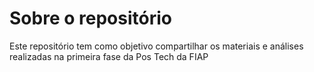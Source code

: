 # Sobre o repositório
Este repositório tem como objetivo compartilhar os materiais e análises realizadas na primeira fase da Pos Tech da FIAP